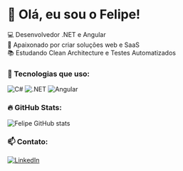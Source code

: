 # 👋 Olá, eu sou o Felipe!

💻 Desenvolvedor .NET e Angular  
🚀 Apaixonado por criar soluções web e SaaS  
📚 Estudando Clean Architecture e Testes Automatizados

### 🧰 Tecnologias que uso:
![C#](https://img.shields.io/badge/-C%23-05122A?style=flat&logo=csharp)
![.NET](https://img.shields.io/badge/-ASP.NET-05122A?style=flat&logo=dotnet)
![Angular](https://img.shields.io/badge/-Angular-DD0031?style=flat&logo=angular)

### 🔥 GitHub Stats:
![Felipe GitHub stats](https://github-readme-stats.vercel.app/api?username=Feezones&show_icons=true&theme=dracula)

### 📫 Contato:
[![LinkedIn](https://img.shields.io/badge/-LinkedIn-0077B5?style=flat&logo=linkedin)](https://linkedin.com/in/seu-usuario)
